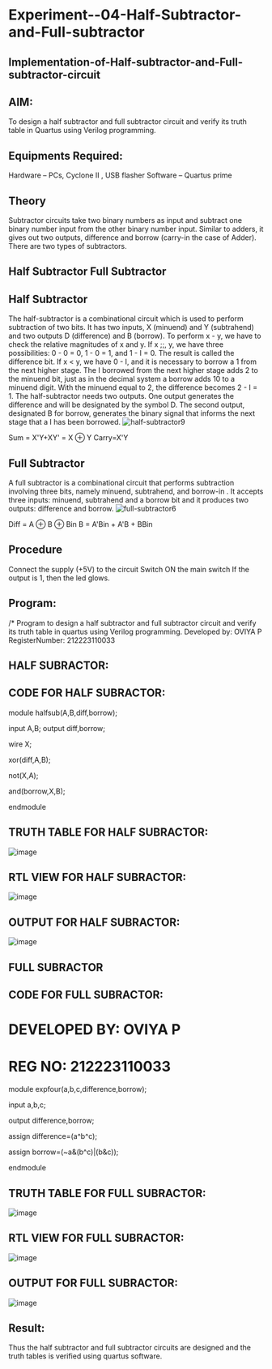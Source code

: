 # Experiment--04-Half-Subtractor-and-Full-subtractor
## Implementation-of-Half-subtractor-and-Full-subtractor-circuit
## AIM:
To design a half subtractor and full subtractor circuit and verify its truth table in Quartus using Verilog programming.

## Equipments Required:
 Hardware – PCs, Cyclone II , USB flasher
 Software – Quartus prime
## Theory
Subtractor circuits take two binary numbers as input and subtract one binary number input from the other binary number input. Similar to adders, it gives out two outputs, difference and borrow (carry-in the case of Adder). There are two types of subtractors.

## Half Subtractor Full Subtractor
## Half Subtractor
The half-subtractor is a combinational circuit which is used to perform subtraction of two bits. It has two inputs, X (minuend) and Y (subtrahend) and two outputs D (difference) and B (borrow). To perform x - y, we have to check the relative magnitudes of x and y. If x ;;, y, we have three possibilities: 0 - 0 = 0, 1 - 0 = 1, and 1 - I = 0. The result is called the difference bit. If x < y, we have 0 - I, and it is necessary to borrow a 1 from the next higher stage. The I borrowed from the next higher stage adds 2 to the minuend bit, just as in the decimal system a borrow adds 10 to a minuend digit. With the minuend equal to 2, the difference becomes 2 - I = 1. The half-subtractor needs two outputs. One output generates the difference and will be designated by the symbol D. The second output, designated B for borrow, generates the binary signal that informs the next stage that a I has been borrowed.
![half-subtractor9](https://user-images.githubusercontent.com/36288975/166112538-58c3bc7c-ee5d-4e6a-ac8d-8e8328efe27a.png)


Sum = X'Y+XY' = X ⊕ Y
Carry=X'Y

## Full Subtractor
A full subtractor is a combinational circuit that performs subtraction involving three bits, namely minuend, subtrahend, and borrow-in . It accepts three inputs: minuend, subtrahend and a borrow bit and it produces two outputs: difference and borrow. 
![full-subtractor6](https://user-images.githubusercontent.com/36288975/166112541-24c68359-3de8-4674-ae22-8272ffc385ed.png)


Diff = A ⊕ B ⊕ Bin B = A'Bin + A'B + BBin

## Procedure
Connect the supply (+5V) to the circuit Switch ON the main switch If the output is 1, then the led glows.

## Program:
/*
Program to design a half subtractor and full subtractor circuit and verify its truth table in quartus using Verilog programming.
Developed by: OVIYA P
RegisterNumber:  212223110033

## HALF SUBRACTOR:

## CODE FOR HALF SUBRACTOR:

module halfsub(A,B,diff,borrow);

input A,B; output diff,borrow;

wire X;

xor(diff,A,B);

not(X,A);

and(borrow,X,B);

endmodule


## TRUTH TABLE FOR HALF SUBRACTOR:
![image](https://github.com/Oviya24032K6/Experiment--03-Half-Subtractor-and-Full-subtractor/assets/147139999/8c1deb27-92a0-4d3e-afdc-d362eb2267fe)

## RTL VIEW FOR HALF SUBRACTOR:

![image](https://github.com/Oviya24032K6/Experiment--03-Half-Subtractor-and-Full-subtractor/assets/147139999/ca7d00b2-9b97-4430-9e9d-e0b2dfd688d9)

## OUTPUT FOR HALF SUBRACTOR:

![image](https://github.com/Oviya24032K6/Experiment--03-Half-Subtractor-and-Full-subtractor/assets/147139999/27e9b838-4a8d-4c99-bab4-4bc78309ba2e)

## FULL SUBRACTOR

## CODE FOR FULL SUBRACTOR:
# DEVELOPED BY: OVIYA P
# REG NO: 212223110033

module expfour(a,b,c,difference,borrow);

input a,b,c;

output difference,borrow;

assign difference=(a^b^c);

assign borrow=(~a&(b^c)|(b&c));

endmodule

## TRUTH TABLE FOR FULL SUBRACTOR:

![image](https://github.com/Oviya24032K6/Experiment--03-Half-Subtractor-and-Full-subtractor/assets/147139999/b51ede1d-9c37-4f9d-b59c-89cfa76fd0ac)

## RTL VIEW FOR FULL SUBRACTOR:

![image](https://github.com/Oviya24032K6/Experiment--03-Half-Subtractor-and-Full-subtractor/assets/147139999/5c8d793a-a4b4-497e-b3e6-f5f0a96cdce5)

## OUTPUT FOR FULL SUBRACTOR:

![image](https://github.com/Oviya24032K6/Experiment--03-Half-Subtractor-and-Full-subtractor/assets/147139999/460b6d9b-0fa6-4ddf-8925-fa7267d4cfe8)

## Result:
Thus the half subtractor and full subtractor circuits are designed and the truth tables is verified using quartus software.
